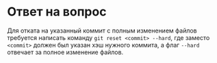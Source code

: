 # Ответ на вопрос
Для отката на указанный коммит с полным изменением файлов требуется написать команду `git reset <commit> --hard`, где заместо `<commit>` должен был указан хэш нужного коммита, а флаг `--hard` отвечает за полное изменение файлов.
